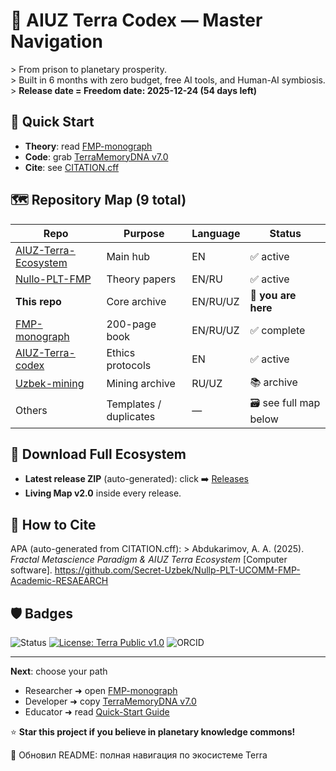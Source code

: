 # 🧬 AIUZ Terra Codex — Master Navigation

&gt; From prison to planetary prosperity.  
&gt; Built in 6 months with zero budget, free AI tools, and Human-AI symbiosis.  
&gt; **Release date = Freedom date: 2025-12-24 (54 days left)**

## 📍 Quick Start
- **Theory**: read [FMP-monograph](https://github.com/Secret-Uzbek/FMP-monograph)
- **Code**: grab [TerraMemoryDNA v7.0](TerraMemoryDNA/v7.0_FINAL.js)
- **Cite**: see [CITATION.cff](./CITATION.cff)

## 🗺️ Repository Map (9 total)
| Repo | Purpose | Language | Status |
|---|---|---|---|
| [AIUZ-Terra-Ecosystem](https://github.com/AIUZ-Terra-Codex-EcoSystem/AIUZ-Terra-Ecosystem) | Main hub | EN | ✅ active |
| [Nullo-PLT-FMP](https://github.com/AIUZ-Terra-Codex-EcoSystem/Nullo-PLT-FMP) | Theory papers | EN/RU | ✅ active |
| **This repo** | Core archive | EN/RU/UZ | 🔄 **you are here** |
| [FMP-monograph](https://github.com/Secret-Uzbek/FMP-monograph) | 200-page book | EN/RU/UZ | ✅ complete |
| [AIUZ-Terra-codex](https://github.com/Secret-Uzbek/AIUZ-Terra-codex) | Ethics protocols | EN | ✅ active |
| [Uzbek-mining](https://github.com/Secret-Uzbek/Uzbek-mining) | Mining archive | RU/UZ | 📚 archive |
| Others | Templates / duplicates | — | 🗃️ see full map below |

## 🚀 Download Full Ecosystem
- **Latest release ZIP** (auto-generated): click ➡️ [Releases](../../releases)
- **Living Map v2.0** inside every release.

## 📖 How to Cite
APA (auto-generated from CITATION.cff):
&gt; Abdukarimov, A. A. (2025). *Fractal Metascience Paradigm & AIUZ Terra Ecosystem* [Computer software]. https://github.com/Secret-Uzbek/Nullp-PLT-UCOMM-FMP-Academic-RESAEARCH

## 🛡️ Badges
![Status](https://img.shields.io/badge/status-active-brightgreen)
[![License: Terra Public v1.0](https://img.shields.io/badge/license-Terra%20Public%20v1.0-4cc61e)](https://github.com/Secret-Uzbek/AIUZ-terra-codex-FMP/blob/main/LICENSE.md)
![ORCID](https://img.shields.io/badge/ORCID-0009--0000--6394--4912-green)

---

**Next**: choose your path  
- Researcher ➜ open [FMP-monograph](../../FMP-monograph)  
- Developer ➜ copy [TerraMemoryDNA v7.0](TerraMemoryDNA/v7.0_FINAL.js)  
- Educator ➜ read [Quick-Start Guide](./QUICK_START_GUIDE.md)  

⭐ **Star this project if you believe in planetary knowledge commons!**

🚀 Обновил README: полная навигация по экосистеме Terra



